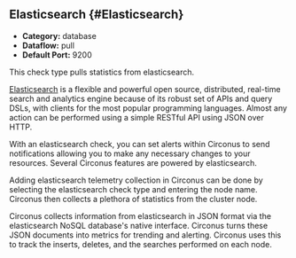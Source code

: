 ## Elasticsearch {#Elasticsearch}
 * **Category:** database
 * **Dataflow:** pull
 * **Default Port:** 9200

This check type pulls statistics from elasticsearch.

[Elasticsearch](http://www.elasticsearch.org/) is a flexible and powerful open source, distributed, real-time search and analytics engine because of its robust set of APIs and query DSLs, with clients for the most popular programming languages. Almost any action can be performed using a simple RESTful API using JSON over HTTP.

With an elasticsearch check, you can set alerts within Circonus to send notifications allowing you to make any necessary changes to your resources. Several Circonus features are powered by elasticsearch.

Adding elasticsearch telemetry collection in Circonus can be done by selecting the elasticsearch check type and entering the node name. Circonus then collects a plethora of statistics from the cluster node.

Circonus collects information from elasticsearch in JSON format via the elasticsearch NoSQL database's native interface. Circonus turns these JSON documents into metrics for trending and alerting. Circonus uses this to track the inserts, deletes, and the searches performed on each node.
